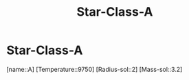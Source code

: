 ﻿---
title: "Star-Class-A"
type: StarClass
SpocWebEntityId: 28189
isDeleted: false
isReadOnly: false
confidential: public
tags:
- astro/StarClass

---

# Star-Class-A

[name::A]
[Temperature::9750]
[Radius-sol::2]
[Mass-sol::3.2]


